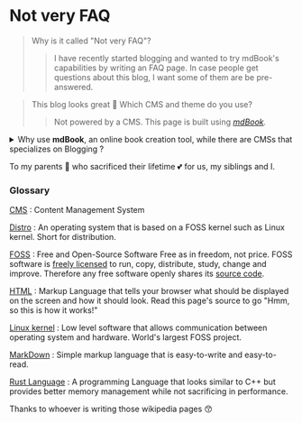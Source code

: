 # Not very FAQ

> Why is it called "Not very FAQ"? </summary>
>
>> I have recently started blogging and wanted to try mdBook's capabilities by writing an FAQ page. In case people get questions about this blog, I want some of them are be pre-answered.

>This blog looks great 🙂️ Which CMS and theme do you use?
> 
>>Not powered by a CMS. This page is built using *[mdBook](https://github.com/rust-lang/mdbook).*

<details>
    <summary> Why use <b>mdBook</b>, an online book creation tool, while there are CMSs that specializes on Blogging ? </summary>
    <p>
        1. CMSs are overkill for my needs
    </p>
    <p>
        2. I don't want to run a software that will require updating time to time.
    </p>
    <p>
        3. I <b>feel</b> like CMSs are vendor locking in some way. Many of them require creating account to use their tools. I am not saying that is not fair, it is their platform after all. I don't want one more online account for something I don't need.
    </p>
    <p>
        4. CMSs usually embed "innocent" trackers to count visits. I don't care about how many people read my articles. I would rather have meaningful conversation in social media than seeing visitor numbers go up.
    </p>
</details>

To my parents 👫️ who sacrificed their lifetime 💕️ for us, my siblings and I.

### Glossary

[CMS](https://en.wikipedia.org/wiki/Content_management_system) : Content Management System

[Distro](https://en.wikipedia.org/wiki/Linux_distribution) : An operating system that is based on a FOSS kernel such as Linux kernel.
Short for distribution.

[FOSS](https://www.gnu.org/philosophy/free-sw.html) : Free and Open-Source Software
Free as in freedom, not price. FOSS software is [freely licensed](https://www.gnu.org/licenses/copyleft.html "copyleft") to run, copy, distribute, study, change and improve. Therefore any free software openly shares its [source code](https://en.wikipedia.org/wiki/Source_code).

[HTML](https://en.wikipedia.org/wiki/HTML) : Markup Language that tells your browser what should be displayed on the screen and how it should look. Read this page's source to go "Hmm, so this is how it works!"

[Linux kernel](https://en.wikipedia.org/wiki/Linux_kernel) : Low level software that allows communication between operating system and hardware.
World's largest FOSS project.

[MarkDown](https://en.wikipedia.org/wiki/Markdown) : Simple markup language that is easy-to-write and easy-to-read.

[Rust Language](https://en.wikipedia.org/wiki/Rust_(programming_language)) : A programming Language that looks similar to C++ but provides better memory management while not sacrificing in performance.

Thanks to whoever is writing those wikipedia pages 😙️
